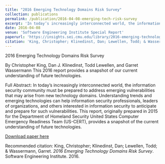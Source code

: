 ```yaml
---
title: "2016 Emerging Technology Domains Risk Survey"
collection: publications
permalink: /publication/2016-04-08-emerging-tech-risk-survey
excerpt: 'In today’s increasingly interconnected world, the information security community must be prepared to address emerging vulnerabilities that may arise from new technology domains.'
date: 2016-04-08
venue: 'Software Engineering Institute Special Report'
paperurl: 'https://insights.sei.cmu.edu/library/2016-emerging-technology-domains-risk-survey/'
citation: 'King, Christopher; Klinedinst, Dan; Lewellen, Todd; & Wassermann, Garret. <i>2016 Emerging Technology Domains Risk Survey</i>. Software Engineering Institute. 2016. https://insights.sei.cmu.edu/library/2016-emerging-technology-domains-risk-survey/'
---
```

2016 Emerging Technology Domains Risk Survey

By Christopher King, Dan J. Klinedinst, Todd Lewellen, and Garret Wassermann
This 2016 report provides a snapshot of our current understanding of future technologies. 

Full Abstract:
In today’s increasingly interconnected world, the information security community must be prepared to address emerging vulnerabilities that may arise from new technology domains. Understanding trends and emerging technologies can help information security professionals, leaders of organizations, and others interested in information security to anticipate and prepare for such vulnerabilities. This report, originally prepared in 2015 for the Department of Homeland Security United States Computer Emergency Readiness Team (US-CERT), provides a snapshot of the current understanding of future technologies.

[Download paper here](https://insights.sei.cmu.edu/library/2016-emerging-technology-domains-risk-survey/)

Recommended citation: King, Christopher; Klinedinst, Dan; Lewellen, Todd; & Wassermann, Garret. <i>2016 Emerging Technology Domains Risk Survey</i>. Software Engineering Institute. 2016.
